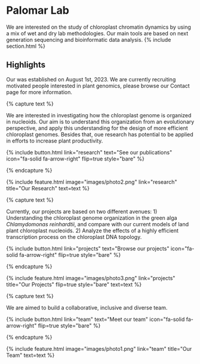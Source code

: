 ---
---

# Palomar Lab
We are interested on the study of chloroplast chromatin dynamics by using a mix of wet and dry lab methodologies. Our main tools are based on next generation sequencing and bioinformatic data analysis.
{% include section.html %}

## Highlights

Our was established on August 1st, 2023. We are currently recruiting motivated people interested in plant genomics, please browse our Contact page for more information.

{% capture text %}

We are interested in investigating how the chloroplast genome is organized in nucleoids. Our aim is to understand this organization from an evolutionary perspective, and apply this understanding for the design of more efficient chloroplast genomes. Besides that, oue research has potential to be applied in efforts to increase plant productivity.

{%
  include button.html
  link="research"
  text="See our publications"
  icon="fa-solid fa-arrow-right"
  flip=true
  style="bare"
%}

{% endcapture %}

{%
  include feature.html
  image="images/photo2.png"
  link="research"
  title="Our Research"
  text=text
%}

{% capture text %}

Currently, our projects are based on two different avenues: 1) Understanding the chloroplast genome organization in the green alga *Chlamydomonas reinhardtii*, and compare with our current models of land plant chloroplast nucleoids. 2) Analyze the effects of a highly efficient transcription process on the chloroplast DNA topology.

{%
  include button.html
  link="projects"
  text="Browse our projects"
  icon="fa-solid fa-arrow-right"
  flip=true
  style="bare"
%}

{% endcapture %}

{%
  include feature.html
  image="images/photo3.png"
  link="projects"
  title="Our Projects"
  flip=true
  style="bare"
  text=text
%}

{% capture text %}

We are aimed to build a collaborative, inclusive and diverse team.

{%
  include button.html
  link="team"
  text="Meet our team"
  icon="fa-solid fa-arrow-right"
  flip=true
  style="bare"
%}

{% endcapture %}

{%
  include feature.html
  image="images/photo1.png"
  link="team"
  title="Our Team"
  text=text
%}
